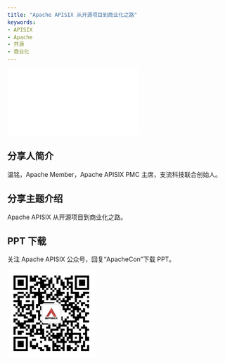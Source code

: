 ```yaml
---
title: "Apache APISIX 从开源项目到商业化之路"
keywords:
- APISIX
- Apache
- 开源
- 商业化
---
```


<iframe src="//player.bilibili.com/player.html?aid=207324216&bvid=BV1yh411B7DH&cid=387693638&page=1" frameborder="0" scrolling="no" allowfullscreen="true" style={{width:"100%", maxHeight: "calc(100vw / 5 * 3)", height: "calc(100vh / 5 * 3)"}}></iframe>

## 分享人简介

温铭，Apache Member，Apache APISIX PMC 主席，支流科技联合创始人。

## 分享主题介绍

Apache APISIX 从开源项目到商业化之路。

## PPT 下载

关注 Apache APISIX 公众号，回复“ApacheCon”下载 PPT。

<img src="../static/img/blog_img/APISIX-wechat.png" alt="Apache APISIX WeChat" style="width: 200px;">
